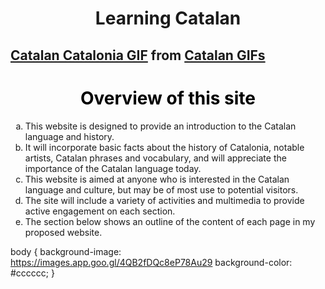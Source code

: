 <h1 align="center">Learning Catalan</h1>


<h2 <div class="tenor-gif-embed" data-postid="11574254" data-share-method="host" data-width="100%" data-aspect-ratio="1.6"><a href="https://tenor.com/view/catalan-catalonia-flag-waving-gif-11574254">Catalan Catalonia GIF</a> from <a href="https://tenor.com/search/catalan-gifs">Catalan GIFs</a></div><script type="text/javascript" async src="https://tenor.com/embed.js"></script>

<h1 style="color:black;" align="center">Overview of this site</h1>

<ol type= "a">

<li> This website is designed to provide an introduction to the Catalan language and history.</li>
 
<li>It will incorporate basic facts about the history of Catalonia, notable artists, Catalan phrases and vocabulary, and will appreciate the importance of the Catalan language today. </li>

<li>This website is aimed at anyone who is interested in the Catalan language and culture, but may be of most use to potential visitors. </li>

<li>The site will include a variety of activities and multimedia to provide active engagement on each section.</li>

<li>The section below shows an outline of the content of each page in my proposed website.</li></ol>

body {
 background-image: https://images.app.goo.gl/4QB2fDQc8eP78Au29
 background-color: #cccccc;
}



